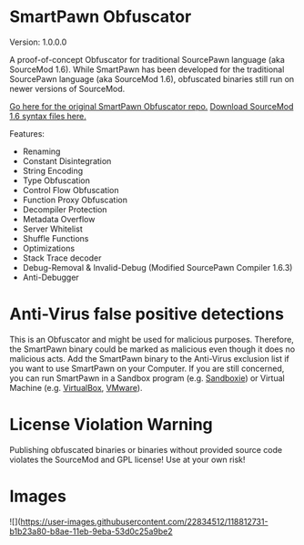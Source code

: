# SmartPawn Obfuscator
Version: 1.0.0.0

A proof-of-concept Obfuscator for traditional SourcePawn language (aka SourceMod 1.6).
While SmartPawn has been developed for the traditional SourcePawn language (aka SourceMod 1.6), obfuscated binaries still run on newer versions of SourceMod.

[Go here for the original SmartPawn Obfuscator repo.](https://github.com/Timocop/SmartPawn-Obfuscator)
[Download SourceMod 1.6 syntax files here.](https://github.com/Timocop/SmartPawn-Obfuscator/raw/master/sourcemod/sourcemod-1.6.4-git4625-windows.zip)
 
Features:
 + Renaming
 + Constant Disintegration
 + String Encoding
 + Type Obfuscation
 + Control Flow Obfuscation
 + Function Proxy Obfuscation
 + Decompiler Protection
 + Metadata Overflow
 + Server Whitelist
 + Shuffle Functions
 + Optimizations
 + Stack Trace decoder
 + Debug-Removal & Invalid-Debug (Modified SourcePawn Compiler 1.6.3)
 + Anti-Debugger

# Anti-Virus false positive detections
This is an Obfuscator and might be used for malicious purposes. 
Therefore, the SmartPawn binary could be marked as malicious even though it does no malicious acts. 
Add the SmartPawn binary to the Anti-Virus exclusion list if you want to use SmartPawn on your Computer. 
If you are still concerned, you can run SmartPawn in a Sandbox program (e.g. [Sandboxie](https://www.sandboxie.com/)) or Virtual Machine (e.g. [VirtualBox](https://www.virtualbox.org/), [VMware](https://www.vmware.com/)).

# License Violation Warning
Publishing obfuscated binaries or binaries without provided source code violates the SourceMod and GPL license!
Use at your own risk!

# Images
![](https://user-images.githubusercontent.com/22834512/118812731-b1b23a80-b8ae-11eb-9eba-53d0c25a9be2